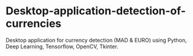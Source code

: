 # Desktop-application-detection-of-currencies
Desktop application for currency detection (MAD & EURO) using Python, Deep Learning, Tensorflow, OpenCV, Tkinter.
